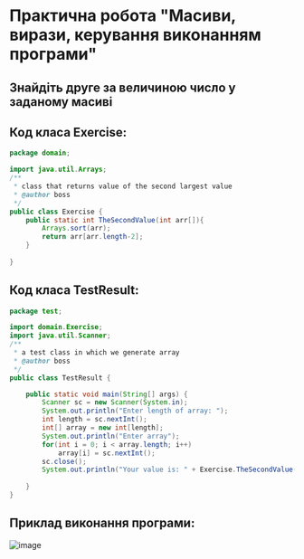 # Практична робота "Масиви, вирази, керування виконанням програми"
## Знайдіть друге за величиною число у заданому масиві
## Код класа Exercise:
```java
package domain;

import java.util.Arrays;
/**
 * class that returns value of the second largest value
 * @author boss
 */
public class Exercise {
    public static int TheSecondValue(int arr[]){
        Arrays.sort(arr);
        return arr[arr.length-2];
    }
    
}
```
## Код класа TestResult:
```java
package test;

import domain.Exercise;
import java.util.Scanner;
/**
 * a test class in which we generate array
 * @author boss
 */
public class TestResult {

    public static void main(String[] args) {
        Scanner sc = new Scanner(System.in);
        System.out.println("Enter length of array: ");
        int length = sc.nextInt();
        int[] array = new int[length];
        System.out.println("Enter array");
        for(int i = 0; i < array.length; i++)
            array[i] = sc.nextInt();
        sc.close();
        System.out.println("Your value is: " + Exercise.TheSecondValue(array));
        
    }
}

```
## Приклад виконання програми: 
<img src="https://i.ibb.co/mbCZw11/image.png" alt="image" border="0">
